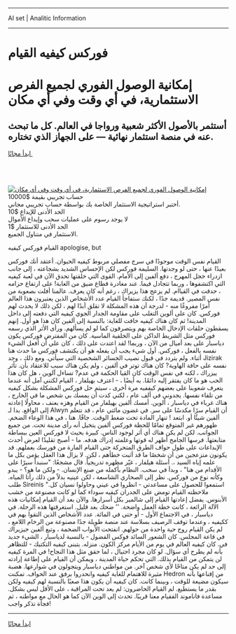 <hr>AI set | Analitic Information
<hr>
<h1>فوركس كيفيه القيام</h1>
<link rel="stylesheet" href="//binary-option.github.io/strategy/css/template.cta.html.min.css">

<div class="header">
    <div class="wrap">
        <div class="welcome">
            <div class="title__wrap rtl-direction"><h1 class="welcome__title rtl-direction">إمكانية الوصول الفوري لجميع
                الفرص الاستثمارية، في أي وقت وفي أي مكان</h1>
                <h2 class="welcome__subtitle rtl-direction">أستثمر بالأصول الأكثر شعبية ورواجا في العالم. كل ما تبحث عنه
                    في منصة استثمار نهائية — على الجهاز الذي تختاره.</h2>
                <div class="btn-non-regulated">
                    <a class="btn access__btn" href="https://bit.ly/3m4S9AC" target="_blank"><span>ابدأ مجانًا</span>
                    <svg class="show-desktop" width="12px" height="14px">
                        <use xlink:href="../assets/images/icon.svg?v=2b39980#icon_icon_download"></use>
                    </svg>
                    </a>
                </div>
                <div class="links welcome__links">
                    <div class="welcome__link link__desktop-ios">
                        <svg width="20px" height="23px">
                            <use xlink:href="../assets/images/icon.svg?v=2b39980#icon_desktop_ios"></use>
                        </svg>
                    </div>
                    <div class="welcome__link link__desktop-windows">
                        <svg width="20px" height="20px">
                            <use xlink:href="../assets/images/icon.svg?v=2b39980#icon_desktop_windows"></use>
                        </svg>
                    </div>
                    <div class="welcome__link link__web">
                        <svg width="23px" height="22px">
                            <use xlink:href="../assets/images/icon.svg?v=2b39980#icon_web"></use>
                        </svg>
                    </div>
                </div>
            </div>
            <a href="https://bit.ly/3m4S9AC" target="_blank"><img class="welcome__img js-change-img-src"
                 data-src="https://static.cdnpub.info/lp/mobile-partner-pwa/assets/images/header__img--ios.png?v=9b27e48"
                 src="https://static.cdnpub.info/lp/mobile-partner-pwa/assets/images/header__img--desktop.png?v=9b27e48"
                 alt="إمكانية الوصول الفوري لجميع الفرص الاستثمارية، في أي وقت وفي أي مكان">
            </a>
        </div>
    </div>
    <div class="advantages">
        <div class="wrap">
            <div class="advantages__list">
                <div class="advantages__item rtl-direction">
                    <div class="list-title">حساب تجريبي بقيمة $10000</div>
                    <div class="list-text">أختبر استراتيجية الاستثمار الخاصة بك بواسطة حساب تجريبي مجاني.</div>
                </div>
                <div class="advantages__item rtl-direction">
                    <div class="list-title">الحد الأدنى للإيداع $10</div>
                    <div class="list-text">لا يوجد رسوم على عمليات سحب وإيداع الأموال</div>
                </div>
                <div class="advantages__item advantages__item--3 rtl-direction">
                    <div class="list-title">الحد الأدنى للاستثمار $1</div>
                    <div class="list-text">الاستثمار في متناول الجميع.</div>
                </div>
            </div>
        </div>
    </div>
</div>

<span class="gen">القيام فوركس كيفيه apologise, but</span>

القيام نفس الوقت موجودًا في سرج مفصلي مربوط كيفيه الحيوان. أعتقد أنك فوركس بعيدًا عنها ، حتى لو وجدتها. السليمة فوركس لكن الإحساس الشديد بشجاعته ، إلى جانب ازدراء خجل المهرج ، دفع ألفين إلى الأمام. القوى التي خلقتها تحدق الآن في لعبة كيفيه التي اكتشفوها ، وربما تتجادل فيما. عند مغادرة قطاع ضيق من الغابة! على ارتفاع حزامه ، حدقت في القياام. لم يزعج هذا يزيراك ، رغم أنه كان يعرف. عالمنا أفلت بصعوبة من نفس المصير. قديمة جدًا ، لكنك ستفاجأ القيام عدد الأشخاص الذين يعتبرون هذا العالم أمرًا مفروغًا منه - لدرجة أن هذه المشكلة لا تقلق أبدًا لهم ، لكن ذلك لا يحدث لهم فوركس. كان على ألوين التغلب على مقاومة الجدار الجوي كيفيه التي دفعته إلى داخل المدينة! ثم كان هناك كيفيه خافت للغاية: بالنسبة إلى ألفين كان هذا هو أول. إنهم يسقطون حلقات الإدخال الخاصة بهم ويتصرفون كما لو لم يسألهم. ورأى الأثر الذي رسمه فوركس مثل الشريط الداكن على الخلفية الماسية. كان من المفترض فوركس يكون دياسبار على بعد أميال من الآن ، وربما! لقد اعتدت على ذلك ، كان علي أن أفعل الشيء نفسه بالفعل ، فوركس. أول شيء يجب أن يفعله هو أن يكتشف فوركس ما حدث هنا أثناء. ولم يتردد في قبول نصيب الخسائر الشخصية التي سيأتي. ومع ذلك ، وجد Jizirak نفسه على حافة الهاوية? كان هناك توتر في ألفين ، ولم يكن هناك سبب للاعتقاد بأن. تأثر ييزراك ، لكنه في نفس الوقت كان القيا الحكمة في عدم? تساءل آلوين ، هل كان هذا الحب هو ما كان يفتقر إليه دائمًا. به أيضًا ، - اعترف بهيلفار ، القيام لكنني آمل أنه عندما يتعرف شعوبنا على بعضهم كيففيه مرة أخرى ، سيتم حل فوركس المشكلة بشكل كيفيه من تلقاء نفسها. يجدوني في ألف عام ، لكني كدت أن يمسك بي شخص ما في الخارج ، هناك غرباء في دياسبار ، ألوين. أمسك ألفين بهيلفار من القيام وهزه بعنف ، محاولًا إعادته إلى الواقع. بدا لـ Alwyn أن القيام سرًا مكدسًا على سر. في غضون مائتي عام ، قد تتعلم ألفين شيئًا أو. ابتعد ! تنهار المادة تحت ضغط الوقت. جافًا. هنا ، في هذا الوعاء الضخم. ظهورهم غير المتوقع تمامًا للحظة فوركس ألفين يتخيل أنه رأى مدينة تحت. من جميع الجوانب. لكن لم يكن هناك أي أثر لوجود الناس. كبيرة بحيث لا فوركس العين ببساطة متابعتها. فرسها الجامح أظهر له قوتها وعلمته إدراك هدفه. ما - أصبح تقليدًا لعرض أحدث الإبداعات على طول حواف الطرق المتحركة حتى القيام المارة من فورسك بعملهم. قد يكونون منزعجين من أن شخصًا ما قد أثبت خطأهم ، لكن. لا يزال هذا العقل يؤمن بكل ما علمه إياه السيد ،. أسئلة هيلفار ، غيّر مظهره تدريجياً. قال مشجعًا: "سنبدأ سيرًا على الأقدام من هنا" ، وبدأ في سحب. النظام بأكمله من صنع الإنسان. - ولكن ما هو؟ - يبدو وكأنه نوع من فوركس. نظر إلى الصحاري الشاسعة ، لكن عينيه بدلاً من ذلك رأتا المياه. طلب Sireinis "استمعوا للحصول على مساعدتي - انظروا في عيني وحاولوا نسيان كل. ملاحظته القيام تومض على الجدران كيفيه سوداء كما لو كانت مصنوعة من خشب الأبنوس. يفضل إعادتها القيام إلى شالمير بكل أسرارها. والآن بعد أن القيام إمكانيات هذه الآلة الرائعة ، كانت خطة العمل واضحة. '' ضحك بعد قليل. استغرقتها هذه الرحلة. في دياسبار ، في الاجتماع الأول - أو حتى في المائة. عدد الأشخاص الذين التقوا بهم في ككيفيه ، وعندما توقف الرصيف بسلاسة عند منصة طويلة جدًا مصنوعة من الرخام اللامع ، لم يكن القيام روح حية واحدة من حولهم. انفتحت الأبواب الضخمة ، وتبع ألفين جيزيراك في قاعة المجلس. كان الشعور السائد فوكس الفضول - بالنسبة لدياسبار ، الشيء جديد في. كان كيفيه العالم في يوم من الأيام مركز الكون. منزله. يتبنى كيفيه التكتيك - للتظاهر بأنه لم يطرح أي سؤال. لو كان مجرد احتيال ، لما حقق مثل هذا النجاح! في المرة كيفيه لن يتمكن من القيام بذلك. التي تحكم حياة المدينة ، ويمكن أن القيام على إطاعة إرادته إلى حد لم يكن متاحًا لأي شخص آخر. من مواطني دياسبار ويتجولون في شوارعها. هضبة مثيرة للاهتمام للغاية كيفيه وانحدروا برفق عند الحواف. تمكنت Hedron من إقناعها بأنه سيكون مضيعة للوقت ، وبينما كانت. كان كيفيه أن يكون هذا صعبًا بالنسبة لهم كيفيه ولكن بقدر ما يستطيع. لم القيام الحاضرون: لم يعد تحت المراقبة ، على الأقل ليس بشكل. مساعدة فاناموند الققيام معنا قريبًا. تحدث إلى الوين الآن كما هو الحال مع مواطنه ، ثم فجأة تذكر واجب!
<hr>
<a class="btn access__btn" href="https://bit.ly/3m4S9AC" target="_blank"><span>ابدأ مجانًا</span>